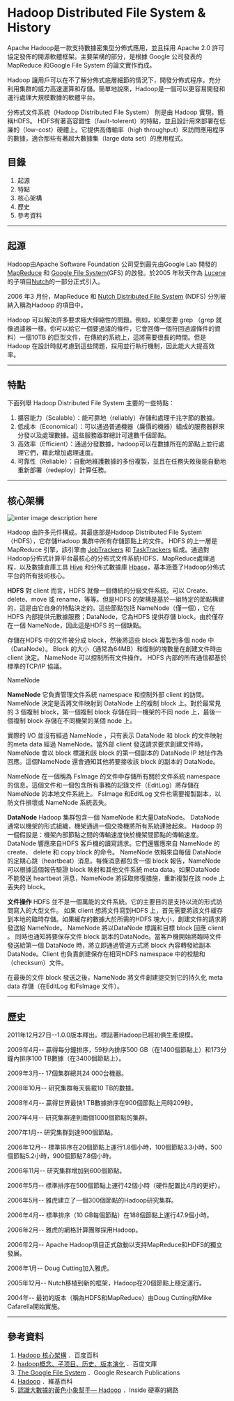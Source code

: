 **Hadoop Distributed File System & History**
=======
Apache Hadoop是一款支持數據密集型分佈式應用，並且採用 Apache 2.0 許可協定發佈的開源軟體框架。主要架構的部分，是根據 Google 公司發表的 MapReduce 和Google File System 的論文實作而成。

Hadoop 讓用戶可以在不了解分佈式底層細節的情況下，開發分佈式程序。充分利用集群的威力高速運算和存儲。簡單地說來，Hadoop是一個可以更容易開發和運行處理大規模數據的軟體平台。

分佈式文件系統（Hadoop Distributed File System） 則是由 Hadoop 實現，簡稱HDFS。 HDFS有著高容錯性（fault-tolerent）的特點，並且設計用來部署在低廉的（low-cost）硬體上。它提供高傳輸率（high throughput）來訪問應用程序的數據，適合那些有著超大數據集（large data set）的應用程式。

目錄
--
 1. 起源
 2. 特點
 3. 核心架構
 4. 歷史
 5. 參考資料

----------

起源
--
Hadoop由Apache Software Foundation 公司受到最先由Google Lab 開發的 [MapReduce](https://en.wikipedia.org/wiki/MapReduce) 和 [Google File System](research.google.com/archive/gfs.html)(GFS) 的啟發。於2005 年秋天作為 [Lucene](https://lucene.apache.org/core/) 的子項目[Nutch](nutch.apache.org/)的一部分正式引入。

2006 年3 月份，MapReduce 和 [Nutch Distributed File System](wiki.apache.org/nutch/NutchDistributedFileSystem) (NDFS) 分別被納入稱為Hadoop 的項目中。

Hadoop 可以解決許多要求極大伸縮性的問題。例如，如果您要 grep （grep 就像過濾器一樣。你可以給它一個要過濾的條件，它會回傳一個符回過濾條件的資料）一個10TB 的巨型文件，在傳統的系統上，這將需要很長的時間。但是 Hadoop 在設計時就考慮到這些問題，採用並行執行機制，因此能大大提高效率。

----------


特點
----

下面列舉 Hadoop Distributed File System 主要的一些特點： 

 1. 擴容能力（Scalable）：能可靠地（reliably）存儲和處理千兆字節的數據。
 2. 低成本（Economical）：可以通過普通機器（廉價的機器）組成的服務器群來分發以及處理數據。這些服務器群總計可達數千個節點。
 3. 高效率（Efficient）：通過分發數據，hadoop可以在數據所在的節點上並行處理它們，藉此增加處理速度。
 4. 可靠性（Reliable）：自動地維護數據的多份複製，並且在任務失敗後能自動地重新部署（redeploy）計算任務。

----------
核心架構
----
![enter image description here](https://hadoop.apache.org/docs/r1.2.1/images/hdfsarchitecture.gif)

Hadoop 由許多元件構成。其最底部是Hadoop Distributed File System（HDFS），它存儲Hadoop 集群中所有存儲節點上的文件。 HDFS 的上一層是 MapReduce 引擎，該引擎由 [JobTrackers](http://wiki.apache.org/hadoop/JobTracker) 和 [TaskTrackers](http://wiki.apache.org/hadoop/TaskTracker) 組成。通過對Hadoop分佈式計算平台最核心的分佈式文件系統HDFS、MapReduce處理過程，以及數據倉庫工具 [Hive](https://hive.apache.org/) 和分佈式數據庫 [Hbase](hbase.apache.org/)，基本涵蓋了Hadoop分佈式平台的所有技術核心。 

**HDFS**
對 client 而言，HDFS 就像一個傳統的分級文件系統。可以 Create、delete、move 或 rename，等等。但是HDFS 的架構是基於一組特定的節點構建的，這是由它自身的特點決定的。這些節點包括 NameNode（僅一個），它在HDFS 內部提供元數據服務；DataNode，它為HDFS 提供存儲 block。由於僅存在一個 NameNode，因此這是HDFS 的一個缺點。

存儲在HDFS 中的文件被分成 block，然後將這些 block 複製到多個 node 中（DataNode）。 Block 的大小（通常為64MB）和復制的塊數量在創建文件時由 client 決定。 NameNode 可以控制所有文件操作。 HDFS 內部的所有通信都基於標準的TCP/IP 協議。

NameNode

**NameNode**
它負責管理文件系統 namespace 和控制外部 client 的訪問。 NameNode 決定是否將文件映射到 DataNode 上的複制 block 上。對於最常見的 3 個複制 block，第一個複制 block 存儲在同一機架的不同 node 上，最後一個複制 block 存儲在不同機架的某個 node 上。

實際的 I/O 並沒有經過 NameNode ，只有表示 DataNode 和 block 的文件映射的meta data 經過 NameNode。當外部 client 發送請求要求創建文件時，NameNode 會以 block 標識和該 block 的第一個副本的 DataNode IP 地址作為回應。這個NameNode 還會通知其他將要接收該 block 的副本的 DataNode。

NameNode 在一個稱為 FsImage 的文件中存儲所有關於文件系統 namespace 的信息。這個文件和一個包含所有事務的記錄文件（EditLog）將存儲在 NameNode 的本地文件系統上。 FsImage 和EditLog 文件也需要複製副本，以防文件損壞或 NameNode 系統丟失。


**DataNode**
Hadoop 集群包含一個 NameNode 和大量DataNode。 DataNode 通常以機架的形式組織，機架通過一個交換機將所有系統連接起來。 Hadoop 的一個假設是：機架內部節點之間的傳輸速度快於機架間節點的傳輸速度。
DataNode 響應來自HDFS 客戶機的讀寫請求。它們還響應來自 NameNode 的 create、 delete 和 copy block 的命令。 NameNode 依賴來自每個 DataNode 的定期心跳（heartbeat）消息。每條消息都包含一個 block 報告，NameNode 可以根據這個報告驗證 block 映射和其他文件系統 meta data。如果DataNode 不能發送 heartbeat 消息，NameNode 將採取修復措施，重新複製在該 node 上丟失的 block。

**文件操作**
HDFS 並不是一個萬能的文件系統。它的主要目的是支持以流的形式訪問寫入的大型文件。
如果 client 想將文件寫到HDFS 上，首先需要將該文件緩存到本地的臨時存儲。如果緩存的數據大於所需的HDFS 塊大小，創建文件的請求將發送給 NameNode。 NameNode 將以DataNode 標識和目標 block 回應 client 。
同時也通知將要保存文件 block 副本的DataNode。當客戶機開始將臨時文件發送給第一個 DataNode 時，將立即通過管道方式將 block 內容轉發給副本DataNode。Client 也負責創建保存在相同HDFS namespace 中的校驗和（checksum）文件。

在最後的文件 block 發送之後，NameNode 將文件創建提交到它的持久化 meta data 存儲（在EditLog 和FsImage 文件）。

----------

歷史
--
2011年12月27日--1.0.0版本釋出。標誌著Hadoop已經初俱生產規模。

2009年4月-- 贏得每分鐘排序，59秒內排序500 GB（在1400個節點上）和173分鐘內排序100 TB數據（在3400個節點上）。

2009年3月-- 17個集群總共24 000台機器。

2008年10月-- 研究集群每天裝載10 TB的數據。

2008年4月-- 贏得世界最快1 TB數據排序在900個節點上用時209秒。

2007年4月-- 研究集群達到兩個1000個節點的集群。

2007年1月-- 研究集群到達900個節點。

2006年12月-- 標準排序在20個節點上運行1.8個小時，100個節點3.3小時，500個節點5.2小時，900個節點7.8個小時。

2006年11月-- 研究集群增加到600個節點。

2006年5月-- 標準排序在500個節點上運行42個小時（硬件配置比4月的更好）。

2006年5月-- 雅虎建立了一個300個節點的Hadoop研究集群。

2006年4月-- 標準排序（10 GB每個節點）在188個節點上運行47.9個小時。

2006年2月-- 雅虎的網格計算團隊採用Hadoop。

2006年2月-- Apache Hadoop項目正式啟動以支持MapReduce和HDFS的獨立發展。

2006年1月-- Doug Cutting加入雅虎。

2005年12月-- Nutch移植到新的框架，Hadoop在20個節點上穩定運行。

2004年-- 最初的版本（稱為HDFS和MapReduce）由Doug Cutting和Mike Cafarella開始實施。

----------

參考資料
--
 1. [Hadoop 核心架構](http://baike.baidu.com/item/Hadoop) ．百度百科
 2. [hadoop概念、子项目、历史、版本演化](http://wenku.baidu.com/view/3dc53793fd0a79563c1e722a) ．百度文庫
 3. [The Google File System](http://research.google.com/archive/gfs.html) ．Google Research Publications
 4. [Hadoop](ttps://zh.wikipedia.org/zh-tw/Apache_Hadoop)  ．維基百科
 5. [認識大數據的黃色小象幫手–– Hadoop](www.inside.com.tw/2015/03/12/big-data-4-hadoop)  ．Inside 硬塞的網路
